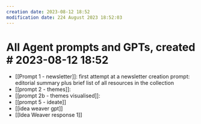```yaml
---
creation date: 2023-08-12 18:52
modification date: 224 August 2023 18:52:03
---
```

# All Agent prompts and GPTs, created # 2023-08-12 18:52

* [[Prompt 1 - newsletter]]: first attempt at a newsletter creation prompt: editorial summary plus brief list of all resources in the collection
*  [[prompt 2 - themes]]: 
* [[prompt 2b - themes visualised]]: 
* [[prompt 5 - ideate]]
* [[idea weaver gpt]]
* [[Idea Weaver response 1]]


